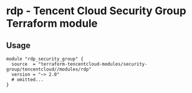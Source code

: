 # rdp - Tencent Cloud Security Group Terraform module
## Usage
```hcl
module "rdp_security_group" {
  source  = "terraform-tencentcloud-modules/security-group/tencentcloud//modules/rdp"
  version = "~> 2.0"
  # omitted...
}
```
<!-- BEGINNING OF PRE-COMMIT-TERRAFORM DOCS HOOK -->
<!-- END OF PRE-COMMIT-TERRAFORM DOCS HOOK -->

